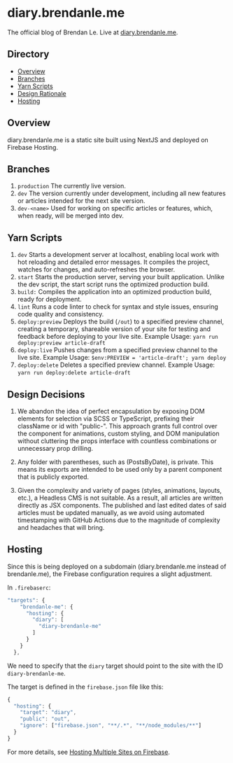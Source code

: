 # diary.brendanle.me

The official blog of Brendan Le. Live at [diary.brendanle.me](https://diary.brendanle.me).

## Directory

- [Overview](#overview)
- [Branches](#branches)
- [Yarn Scripts](#yarn-scripts)
- [Design Rationale](#design-rationale)
- [Hosting](#hosting)

## Overview

diary.brendanle.me is a static site built using NextJS and deployed on Firebase Hosting.

## Branches

1. `production` The currently live version.
2. `dev` The version currently under development, including all new features or articles intended for the next site version.
3. `dev-<name>` Used for working on specific articles or features, which, when ready, will be merged into dev.

## Yarn Scripts

1. `dev` Starts a development server at localhost, enabling local work with hot reloading and detailed error messages. It compiles the project, watches for changes, and auto-refreshes the browser.
2. `start` Starts the production server, serving your built application. Unlike the dev script, the start script runs the optimized production build.
3. `build:` Compiles the application into an optimized production build, ready for deployment.
4. `lint` Runs a code linter to check for syntax and style issues, ensuring code quality and consistency.
5. `deploy:preview` Deploys the build (`/out`) to a specified preview channel, creating a temporary, shareable version of your site for testing and feedback before deploying to your live site. Example Usage: `yarn run deploy:preview article-draft`
6. `deploy:live` Pushes changes from a specified preview channel to the live site. Example Usage: `$env:PREVIEW = 'article-draft'; yarn deploy`
7. `deploy:delete` Deletes a specified preview channel. Example Usage: `yarn run deploy:delete article-draft`

## Design Decisions

1. We abandon the idea of perfect encapsulation by exposing DOM elements for selection via SCSS or TypeScript, prefixing their className or id with "public-". This approach grants full control over the component for animations, custom styling, and DOM manipulation without cluttering the props interface with countless combinations or unnecessary prop drilling.

2. Any folder with parentheses, such as (PostsByDate), is private. This means its exports are intended to be used only by a parent component that is publicly exported.

3. Given the complexity and variety of pages (styles, animations, layouts, etc.), a Headless CMS is not suitable. As a result, all articles are written directly as JSX components. The published and last edited dates of said articles must be updated manually, as we avoid using automated timestamping with GitHub Actions due to the magnitude of complexity and headaches that will bring.

## Hosting

Since this is being deployed on a subdomain (diary.brendanle.me instead of brendanle.me), the Firebase configuration requires a slight adjustment.

In `.firebaserc`:

```js
"targets": {
    "brendanle-me": {
      "hosting": {
        "diary": [
          "diary-brendanle-me"
        ]
      }
    }
  },
```

We need to specify that the `diary` target should point to the site with the ID `diary-brendanle-me`.

The target is defined in the `firebase.json` file like this:

```js
{
  "hosting": {
    "target": "diary",
    "public": "out",
    "ignore": ["firebase.json", "**/.*", "**/node_modules/**"]
  }
}
```

For more details, see [Hosting Multiple Sites on Firebase](https://firebase.google.com/docs/hosting/multisites).
